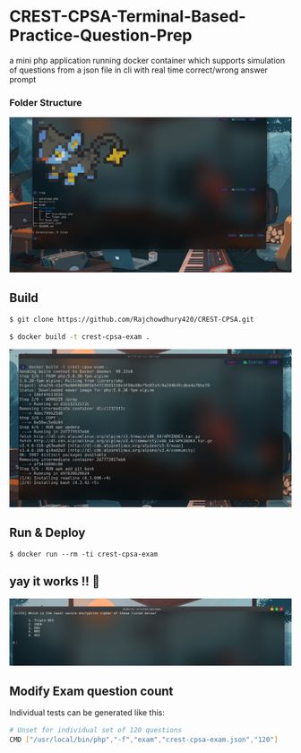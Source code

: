 # CREST-CPSA-Terminal-Based-Practice-Question-Prep
  
  
a mini php application running docker container which supports simulation of questions from a json file in cli with real time correct/wrong answer prompt

  

### Folder Structure
![](tree.png)

## Build
```bash
$ git clone https://github.com/Rajchowdhury420/CREST-CPSA.git
```
```bash
$ docker build -t crest-cpsa-exam .
```
![](build.png)

## Run & Deploy
```
$ docker run --rm -ti crest-cpsa-exam
```

## yay it works !! 🥳

![](poc.png)

## Modify Exam question count

Individual tests can be generated like this:

```bash
# Unset for individual set of 120 questions
CMD ["/usr/local/bin/php","-f","exam","crest-cpsa-exam.json","120"]
```
